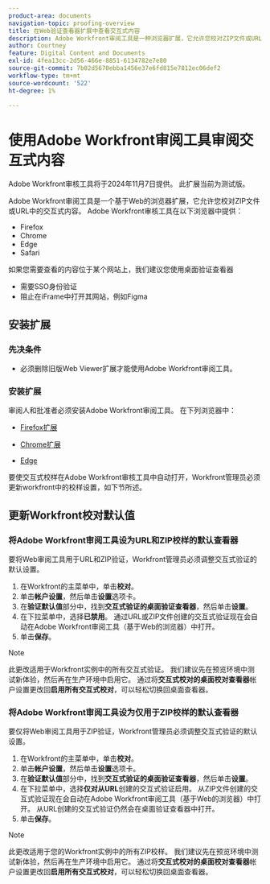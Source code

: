 ```yaml
---
product-area: documents
navigation-topic: proofing-overview
title: 在Web验证查看器扩展中查看交互式内容
description: Adobe Workfront审阅工具是一种浏览器扩展，它允许您校对ZIP文件或URL中的交互式内容。
author: Courtney
feature: Digital Content and Documents
exl-id: 4fea13cc-2d56-466e-8851-6134782e7e80
source-git-commit: 7b02d5670ebba1456e37e6fd815e7812ec06def2
workflow-type: tm+mt
source-wordcount: '522'
ht-degree: 1%

---
```


# 使用Adobe Workfront审阅工具审阅交互式内容

<span class="preview">Adobe Workfront审核工具将于2024年11月7日提供。 此扩展当前为测试版。</span>

Adobe Workfront审阅工具是一个基于Web的浏览器扩展，它允许您校对ZIP文件或URL中的交互式内容。 Adobe Workfront审核工具在以下浏览器中提供：

* Firefox
* Chrome
* Edge
* Safari

如果您需要查看的内容位于某个网站上，我们建议您使用桌面验证查看器

* 需要SSO身份验证
* 阻止在iFrame中打开其网站，例如Figma


## 安装扩展

### 先决条件

* 必须删除旧版Web Viewer扩展才能使用Adobe Workfront审阅工具。

### 安装扩展

<!--This extension is required to review conent in GS and Ex.

You must install the extension to reiew content in GenS and Express.

To review content in GS, Express, or Wou must install the extension if you are using GenStuido or Creative cloud express-->

审阅人和批准者必须安装Adobe Workfront审阅工具。 在下列浏览器中：

* [Firefox扩展](https://addons.mozilla.org/en-US/firefox/addon/adobe-workfront-review-tool/)

* [Chrome扩展](https://chromewebstore.google.com/detail/adobe-workfront-review-to/lhdepbgeilldghlfnankdnponhljpgml)

* [Edge](https://microsoftedge.microsoft.com/addons/detail/adobe-workfront-review-to/llhapmaiiddmcamgeapaipjpagnoijen)


要使交互式校样在Adobe Workfront审核工具中自动打开，Workfront管理员必须更新workfront中的校样设置，如下节所述。

## 更新Workfront校对默认值

### 将Adobe Workfront审阅工具设为URL和ZIP校样的默认查看器

要将Web审阅工具用于URL和ZIP验证，Workfront管理员必须调整交互式验证的默认设置。

1. 在Workfront的主菜单中，单击&#x200B;**校对**。
1. 单击&#x200B;**帐户设置**，然后单击&#x200B;**设置**&#x200B;选项卡。
1. 在&#x200B;**验证默认值**&#x200B;部分中，找到&#x200B;**交互式验证的桌面验证查看器**，然后单击&#x200B;**设置**。
1. 在下拉菜单中，选择&#x200B;**已禁用**。 通过URL或ZIP文件创建的交互式验证现在会自动在Adobe Workfront审阅工具（基于Web的浏览器）中打开。
1. 单击&#x200B;**保存**。

>[!NOTE]
>
>此更改适用于Workfront实例中的所有交互式验证。 我们建议先在预览环境中测试新体验，然后再在生产环境中启用它。 通过将&#x200B;**交互式校对的桌面校对查看器**&#x200B;帐户设置更改回&#x200B;**启用所有交互式校对**，可以轻松切换回桌面查看器。

### 将Adobe Workfront审阅工具设为仅用于ZIP校样的默认查看器

要仅将Web审阅工具用于ZIP验证，Workfront管理员必须调整交互式验证的默认设置。

1. 在Workfront的主菜单中，单击&#x200B;**校对**。
1. 单击&#x200B;**帐户设置**，然后单击&#x200B;**设置**&#x200B;选项卡。
1. 在&#x200B;**验证默认值**&#x200B;部分中，找到&#x200B;**交互式验证的桌面验证查看器**，然后单击&#x200B;**设置**。
1. 在下拉菜单中，选择&#x200B;**仅对从URL**&#x200B;创建的交互式验证启用。 从ZIP文件创建的交互式验证现在会自动在Adobe Workfront审阅工具（基于Web的浏览器）中打开。 从URL创建的交互式验证仍然会在桌面验证查看器中打开。
1. 单击&#x200B;**保存**。

>[!NOTE]
>
>此更改适用于您的Workfront实例中的所有ZIP校样。 我们建议先在预览环境中测试新体验，然后再在生产环境中启用它。 通过将&#x200B;**交互式校对的桌面校对查看器**&#x200B;帐户设置更改回&#x200B;**启用所有交互式校对**，可以轻松切换回桌面查看器。



